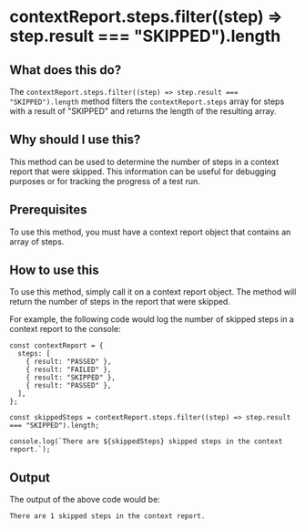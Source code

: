 
  
   # **contextReport.steps.filter((step) => step.result === "SKIPPED").length**

## What does this do?

The `contextReport.steps.filter((step) => step.result === "SKIPPED").length` method filters the `contextReport.steps` array for steps with a result of "SKIPPED" and returns the length of the resulting array.

## Why should I use this?

This method can be used to determine the number of steps in a context report that were skipped. This information can be useful for debugging purposes or for tracking the progress of a test run.

## Prerequisites

To use this method, you must have a context report object that contains an array of steps.

## How to use this

To use this method, simply call it on a context report object. The method will return the number of steps in the report that were skipped.

For example, the following code would log the number of skipped steps in a context report to the console:

```
const contextReport = {
  steps: [
    { result: "PASSED" },
    { result: "FAILED" },
    { result: "SKIPPED" },
    { result: "PASSED" },
  ],
};

const skippedSteps = contextReport.steps.filter((step) => step.result === "SKIPPED").length;

console.log(`There are ${skippedSteps} skipped steps in the context report.`);
```

## Output

The output of the above code would be:

```
There are 1 skipped steps in the context report.
```
  
  